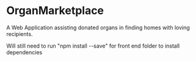 # OrganMarketplace
A Web Application assisting donated organs in finding homes with loving recipients.

Will still need to run "npm install --save" for front end folder to install dependencies
